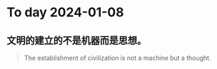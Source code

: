 
# To day 2024-01-08


## 文明的建立的不是机器而是思想。
> The establishment of civilization is not a machine but a thought.

    